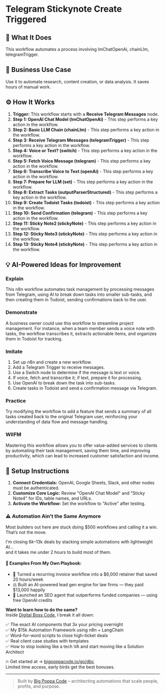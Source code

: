 # Telegram Stickynote Create Triggered

## 🚀 What It Does
This workflow automates a process involving lmChatOpenAi, chainLlm, telegramTrigger.

## 💼 Business Use Case
Use it to automate research, content creation, or data analysis. It saves hours of manual work.

## ⚙️ How It Works
1.  **Trigger:** This workflow starts with a **Receive Telegram Messages** node.
2. **Step 1: OpenAI Chat Model (lmChatOpenAi)** - This step performs a key action in the workflow.
3. **Step 2: Basic LLM Chain (chainLlm)** - This step performs a key action in the workflow.
4. **Step 3: Receive Telegram Messages (telegramTrigger)** - This step performs a key action in the workflow.
5. **Step 4: Voice or Text? (switch)** - This step performs a key action in the workflow.
6. **Step 5: Fetch Voice Message (telegram)** - This step performs a key action in the workflow.
7. **Step 6: Transcribe Voice to Text (openAi)** - This step performs a key action in the workflow.
8. **Step 7: Prepare for LLM (set)** - This step performs a key action in the workflow.
9. **Step 8: Extract Tasks (outputParserStructured)** - This step performs a key action in the workflow.
10. **Step 9: Create Todoist Tasks (todoist)** - This step performs a key action in the workflow.
11. **Step 10: Send Confirmation (telegram)** - This step performs a key action in the workflow.
12. **Step 11: Sticky Note2 (stickyNote)** - This step performs a key action in the workflow.
13. **Step 12: Sticky Note3 (stickyNote)** - This step performs a key action in the workflow.
14. **Step 13: Sticky Note4 (stickyNote)** - This step performs a key action in the workflow.

## 💡 AI-Powered Ideas for Improvement
### Explain
This n8n workflow automates task management by processing messages from Telegram, using AI to break down tasks into smaller sub-tasks, and then creating them in Todoist, sending confirmations back to the user.

### Demonstrate
A business owner could use this workflow to streamline project management. For instance, when a team member sends a voice note with tasks, the workflow transcribes it, extracts actionable items, and organizes them in Todoist for tracking.

### Imitate
1. Set up n8n and create a new workflow.
2. Add a Telegram Trigger to receive messages.
3. Use a Switch node to determine if the message is text or voice.
4. If voice, fetch and transcribe it; if text, prepare it for processing.
5. Use OpenAI to break down the task into sub-tasks.
6. Create tasks in Todoist and send a confirmation message via Telegram.

### Practice
Try modifying the workflow to add a feature that sends a summary of all tasks created back to the original Telegram user, reinforcing your understanding of data flow and message handling.

### WIIFM
Mastering this workflow allows you to offer value-added services to clients by automating their task management, saving them time, and improving productivity, which can lead to increased customer satisfaction and income.

## 🔧 Setup Instructions
1. **Connect Credentials:** OpenAI, Google Sheets, Slack, and other nodes must be authenticated.
2. **Customize Core Logic:** Review "OpenAI Chat Model" and "Sticky Note4" for IDs, table names, and URLs.
3. **Activate the Workflow:** Set the workflow to "Active" after testing.

### ⚠️ Automation Ain’t the Same Anymore

Most builders out here are stuck doing $500 workflows and calling it a win.  
That’s not the move.  

I'm closing $6k–$13k deals by stacking simple automations with lightweight AI...  
and it takes me under 2 hours to build most of them.

#### 🧠 Examples From My Own Playbook:
- 🔁 Turned a recurring invoice workflow into a $6,000 retainer that saved 20 hours/week  
- ⚖️ Built an AI-powered lead gen engine for law firms — they paid $13,000 happily  
- 🚀 Launched an SEO agent that outperforms funded companies — using free OpenAI credits  

**Want to learn how to do the same?**  
Inside [Digital Boss Code](https://bigpoppacode.io/go/dbc), I break it all down:

✅ The exact AI components that 3x your pricing overnight  
✅ My $15k Automation Framework using n8n + LangChain  
✅ Word-for-word scripts to close high-ticket deals  
✅ Real client case studies with templates  
✅ How to stop looking like a tech VA and start moving like a Solution Architect  

🔥 Get started at → [bigpoppacode.io/go/dbc](https://bigpoppacode.io/go/dbc)  
Limited time access, early birds get the best bonuses.

---
> Built by [Big Poppa Code](https://bigpoppacode.io) – architecting automations that scale people, profits, and purpose.
